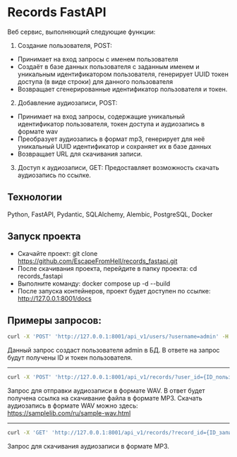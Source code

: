 # Records FastAPI

Веб сервис, выполняющий следующие функции:
1.	Создание пользователя, POST: 
- Принимает на вход запросы с именем пользователя
- Создаёт в базе данных пользователя с заданным именем и уникальным идентификатором пользователя, генерирует UUID токен доступа (в виде строки) для данного пользователя
- Возвращает сгенерированные идентификатор пользователя и токен.
2. Добавление аудиозаписи, POST:
- Принимает на вход запросы, содержащие уникальный идентификатор пользователя, токен доступа и аудиозапись в формате wav
- Преобразует аудиозапись в формат mp3, генерирует для неё уникальный UUID идентификатор и сохраняет их в базе данных
- Возвращает URL для скачивания записи.
3. Доступ к аудиозаписи, GET: Предоставляет возможность скачать аудиозапись по ссылке.

## Технологии
Python, FastAPI, Pydantic, SQLAlchemy, Alembic, PostgreSQL, Docker

## Запуск проекта
- Скачайте проект: git clone https://github.com/EscapeFromHell/records_fastapi.git
- После скачивания проекта, перейдите в папку проекта: cd records_fastapi
- Выполните команду: docker compose up -d --build
- После запуска контейнеров, проект будет доступен по ссылке: 
http://127.0.0.1:8001/docs

## Примеры запросов:
```bash
curl -X 'POST' 'http://127.0.0.1:8001/api_v1/users/?username=admin' -H 'accept: application/json' -d ''
```
Данный запрос создаст пользователя admin в БД. В ответе на запрос будут получены ID и токен пользователя.
________________________________________________________________________________________________________________________
```bash
curl -X 'POST' 'http://127.0.0.1:8001/api_v1/records/?user_id={ID_пользователя}&user_token={Токен_пользователя}' -H 'accept: application/json' -H 'Content-Type: multipart/form-data' -F 'record=@/путь/к/аудиофайлу.wav;type=audio/wav'
```
Запрос для отправки аудиозаписи в формате WAV. В ответ будет получена ссылка на скачивание файла в формате MP3. Скачать аудиозапись в формате WAV можно здесь:
https://samplelib.com/ru/sample-wav.html
________________________________________________________________________________________________________________________
```bash
curl -X 'GET' 'http://127.0.0.1:8001/api_v1/records/?record_id={ID_записи}&user_id={ID_пользователя}' -H 'accept: application/json'
```
Запрос для скачивания аудиозаписи в формате MP3.
